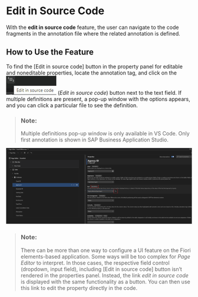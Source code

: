 <!-- loio7d8e94278e084e949ff23adbe7ee9ce6 -->

# Edit in Source Code

With the **edit in source code** feature, the user can navigate to the code fragments in the annotation file where the related annotation is defined.



<a name="loio7d8e94278e084e949ff23adbe7ee9ce6__section_xns_mq4_bsb"/>

## How to Use the Feature

To find the [Edit in source code\] button in the property panel for editable and noneditable properties, locate the annotation tag, and click on the ![](images/FIORI_TOOLS_EDITINSOURCE_342cf09.jpg) \(*Edit in source code*\) button next to the text field. If multiple definitions are present, a pop-up window with the options appears, and you can click a particular file to see the definition.

> ### Note:  
> Multiple definitions pop-up window is only available in VS Code. Only first annotation is shown in SAP Business Application Studio.

![](images/EditinSource_675234e.png)

> ### Note:  
> There can be more than one way to configure a UI feature on the Fiori elements-based application. Some ways will be too complex for *Page Editor* to interpret. In those cases, the respective field control \(dropdown, input field\), including [Edit in source code\] button isn’t rendered in the properties panel. Instead, the link *edit in source code* is displayed with the same functionality as a button. You can then use this link to edit the property directly in the code.

